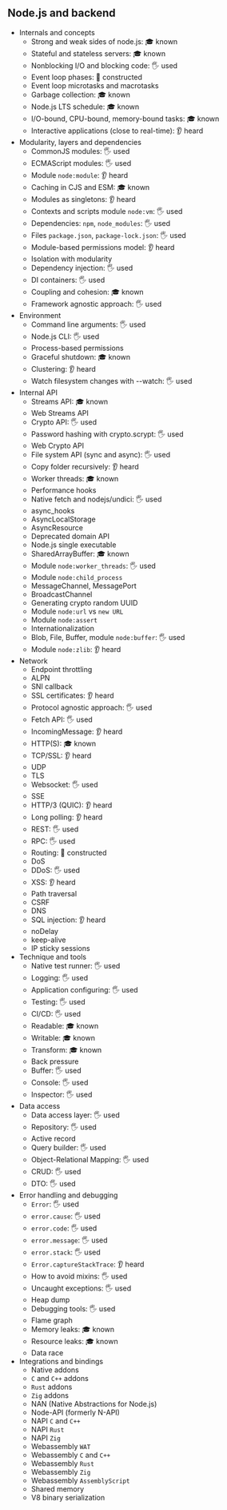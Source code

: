 ## Node.js and backend

- Internals and concepts
  - Strong and weak sides of node.js: 🎓 known
  - Stateful and stateless servers: 🎓 known
  - Nonblocking I/O and blocking code: 🖐️ used
  - Event loop phases: 🚀 constructed
  - Event loop microtasks and macrotasks
  - Garbage collection: 🎓 known
  - Node.js LTS schedule: 🎓 known
  - I/O-bound, CPU-bound, memory-bound tasks: 🎓 known
  - Interactive applications (close to real-time): 👂 heard
- Modularity, layers and dependencies
  - CommonJS modules: 🖐️ used
  - ECMAScript modules: 🖐️ used
  - Module `node:module`: 👂 heard
  - Caching in CJS and ESM: 🎓 known
  - Modules as singletons: 👂 heard
  - Contexts and scripts module `node:vm`: 🖐️ used
  - Dependencies: `npm`, `node_modules`: 🖐️ used
  - Files `package.json`, `package-lock.json`: 🖐️ used
  - Module-based permissions model: 👂 heard
  - Isolation with modularity
  - Dependency injection: 🖐️ used
  - DI containers: 🖐️ used
  - Coupling and cohesion: 🎓 known
  - Framework agnostic approach: 🖐️ used
- Environment
  - Command line arguments: 🖐️ used
  - Node.js CLI: 🖐️ used
  - Process-based permissions
  - Graceful shutdown: 🎓 known
  - Clustering: 👂 heard
  - Watch filesystem changes with --watch: 🖐️ used
- Internal API
  - Streams API: 🎓 known
  - Web Streams API
  - Crypto API: 🖐️ used
  - Password hashing with crypto.scrypt: 🖐️ used
  - Web Crypto API
  - File system API (sync and async): 🖐️ used
  - Copy folder recursively: 👂 heard
  - Worker threads: 🎓 known
  - Performance hooks
  - Native fetch and nodejs/undici: 🖐️ used
  - async_hooks
  - AsyncLocalStorage
  - AsyncResource
  - Deprecated domain API
  - Node.js single executable
  - SharedArrayBuffer: 🎓 known
  - Module `node:worker_threads`: 🖐️ used
  - Module `node:child_process`
  - MessageChannel, MessagePort
  - BroadcastChannel
  - Generating crypto random UUID
  - Module `node:url` vs `new URL`
  - Module `node:assert`
  - Internationalization
  - Blob, File, Buffer, module `node:buffer`: 🖐️ used
  - Module `node:zlib`: 👂 heard
- Network
  - Endpoint throttling
  - ALPN
  - SNI callback
  - SSL certificates: 👂 heard
  - Protocol agnostic approach: 🖐️ used
  - Fetch API: 🖐️ used
  - IncomingMessage: 👂 heard
  - HTTP(S): 🎓 known
  - TCP/SSL: 👂 heard
  - UDP
  - TLS
  - Websocket: 🖐️ used
  - SSE
  - HTTP/3 (QUIC): 👂 heard
  - Long polling: 👂 heard
  - REST: 🖐️ used
  - RPC: 🖐️ used
  - Routing: 🚀 constructed
  - DoS
  - DDoS: 🖐️ used
  - XSS: 👂 heard
  - Path traversal
  - CSRF
  - DNS
  - SQL injection: 👂 heard
  - noDelay
  - keep-alive
  - IP sticky sessions
- Technique and tools
  - Native test runner: 🖐️ used
  - Logging: 🖐️ used
  - Application configuring: 🖐️ used
  - Testing: 🖐️ used
  - CI/CD: 🖐️ used
  - Readable: 🎓 known
  - Writable: 🎓 known
  - Transform: 🎓 known
  - Back pressure
  - Buffer: 🖐️ used
  - Console: 🖐️ used
  - Inspector: 🖐️ used
- Data access
  - Data access layer: 🖐️ used
  - Repository: 🖐️ used
  - Active record
  - Query builder: 🖐️ used
  - Object-Relational Mapping: 🖐️ used
  - CRUD: 🖐️ used
  - DTO: 🖐️ used
- Error handling and debugging
  - `Error`: 🖐️ used
  - `error.cause`: 🖐️ used
  - `error.code`: 🖐️ used
  - `error.message`: 🖐️ used
  - `error.stack`: 🖐️ used
  - `Error.captureStackTrace`: 👂 heard
  - How to avoid mixins: 🖐️ used
  - Uncaught exceptions: 🖐️ used
  - Heap dump
  - Debugging tools: 🖐️ used
  - Flame graph
  - Memory leaks: 🎓 known
  - Resource leaks: 🎓 known
  - Data race
- Integrations and bindings
  - Native addons
  - `C` and `C++` addons
  - `Rust` addons
  - `Zig` addons
  - NAN (Native Abstractions for Node.js)
  - Node-API (formerly N-API)
  - NAPI `C` and `C++`
  - NAPI `Rust`
  - NAPI `Zig`
  - Webassembly `WAT`
  - Webassembly `C` and `C++`
  - Webassembly `Rust`
  - Webassembly `Zig`
  - Webassembly `AssemblyScript`
  - Shared memory
  - V8 binary serialization
